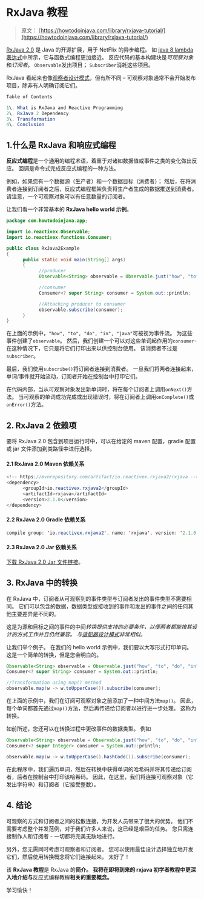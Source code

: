 # RxJava 教程

> 原文： [https://howtodoinjava.com/library/rxjava-tutorial/](https://howtodoinjava.com/library/rxjava-tutorial/)

[RxJava 2.0](http://reactivex.io/) 是 Java 的开源扩展，用于 NetFlix 的异步编程。 如 [java 8 lambda 表达式](//howtodoinjava.com/java8/complete-lambda-expressions-tutorial-in-java/)中所示，它与函数式编程更加接近。 反应代码的基本构建块是*可观察对象*和*订阅者*。 `Observable`发出项目； `Subscriber`消耗这些项目。

RxJava 看起来也像[观察者设计模式](https://howtodoinjava.com/design-patterns/behavioral/observer-design-pattern/)，但有所不同 – 可观察对象通常不会开始发布项目，除非有人明确订阅它们。

```java
Table of Contents

1\. What is RxJava and Reactive Programming
2\. RxJava 2 Dependency
3\. Transformation
4\. Conclusion
```

## 1.什么是 RxJava 和响应式编程

**反应式编程**是一个通用的编程术语，着重于对诸如数据值或事件之类的变化做出反应。 回调是命令式完成反应式编程的一种方法。

例如，如果您有一个数据源（生产者）和一个数据目标（消费者）； 然后，在将消费者连接到订阅者之后，反应式编程框架负责将生产者生成的数据推送到消费者。 请注意，一个可观察对象可以有任意数量的订阅者。

让我们看一个非常基本的 **RxJava hello world 示例**。

```java
package com.howtodoinjava.app;

import io.reactivex.Observable;
import io.reactivex.functions.Consumer;

public class RxJava2Example 
{
      public static void main(String[] args) 
      {     
            //producer
            Observable<String> observable = Observable.just("how", "to", "do", "in", "java");

            //consumer
            Consumer<? super String> consumer = System.out::println;

            //Attaching producer to consumer
            observable.subscribe(consumer);
      }
}

```

在上面的示例中，`"how", "to", "do", "in", "java"`可被视为事件流。 为这些事件创建了`observable`。 然后，我们创建一个可以对这些单词起作用的`consumer`- 在这种情况下，它只是将它们打印出来以供控制台使用。 该消费者不过是`subscriber`。

最后，我们使用`subscribe()`将订阅者连接到消费者。 一旦我们将两者连接起来，单词/事件就开始流动，订阅者开始在控制台中打印它们。

在代码内部，当从可观察对象发出新单词时，将在每个订阅者上调用`onNext()`方法。 当可观察的单词成功完成或出现错误时，将在订阅者上调用`onComplete()`或`onError()`方法。

## 2\. RxJava 2 依赖项

要将 RxJava 2.0 包含到项目运行时中，可以在给定的 maven 配置，gradle 配置或 jar 文件添加到类路径中进行选择。

#### 2.1 RxJava 2.0 Maven 依赖关系

```java
<!-- https://mvnrepository.com/artifact/io.reactivex.rxjava2/rxjava -->
<dependency>
      <groupId>io.reactivex.rxjava2</groupId>
      <artifactId>rxjava</artifactId>
      <version>2.1.0</version>
</dependency>

```

#### 2.2 RxJava 2.0 Gradle 依赖关系

```java
compile group: 'io.reactivex.rxjava2', name: 'rxjava', version: '2.1.0'

```

#### 2.3 RxJava 2.0 Jar 依赖关系

[下载 RxJava 2.0 Jar 文件链接](http://central.maven.org/maven2/io/reactivex/rxjava2/rxjava/2.1.0/rxjava-2.1.0.jar)。

## 3\. RxJava 中的转换

在 RxJava 中，订阅者从可观察到的事件类型与订阅者发出的事件类型不需要相同。 它们可以包含的数据，数据类型或接收到的事件和发出的事件之间的任何其他主要差异是不同的。

这是为源和目标之间的事件的中间*转换提供支持的必要条件，以便两者都能按其设计的方式工作并且仍然兼容。 与[适配器设计模式](//howtodoinjava.com/2014/05/10/adapter-design-pattern-in-java/)非常相似。*

让我们举个例子。 在我们的 hello world 示例中，我们要以大写形式打印单词。 这是一个简单的转换，但是您会明白的。

```java
Observable<String> observable = Observable.just("how", "to", "do", "in", "java");
Consumer<? super String> consumer = System.out::println;

//Transformation using map() method
observable.map(w -> w.toUpperCase()).subscribe(consumer);

```

在上面的示例中，我们在订阅可观察对象之前添加了一种中间方法`map()`。 因此，每个单词都首先通过`map()`方法，然后再传递给订阅者以进行进一步处理。 这称为转换。

如前所述，您还可以在转换过程中更改事件的数据类型。 例如

```java
Observable<String> observable = Observable.just("how", "to", "do", "in", "java");
Consumer<? super Integer> consumer = System.out::println;

observable.map(w -> w.toUpperCase().hashCode()).subscribe(consumer); 

```

在此程序中，我们遍历单词，然后在转换中获得单词的哈希码并将其传递给订阅者，后者在控制台中打印该哈希码。 因此，在这里，我们将连接可观察对象（它发出字符串）和订阅者（它接受整数）。

## 4\. 结论

可观察的方式和订阅者之间的松散连接，为开发人员带来了很大的优势。 他们不需要考虑整个并发范例，对于我们许多人来说，这已经是艰巨的任务。 您只需连接制作人和订阅者 - 一切都将完美无缺地进行。

另外，您无需同时考虑可观察者和订阅者。 您可以使用最佳设计选择独立地开发它们，然后使用转换概念将它们连接起来。 太好了！

该 **RxJava 教程**是 RxJava 的**简介。 我将在即将到来的 **rxjava 初学者教程**中更深入地介绍与**反应式编程教程**相关的重要概念。**

学习愉快！